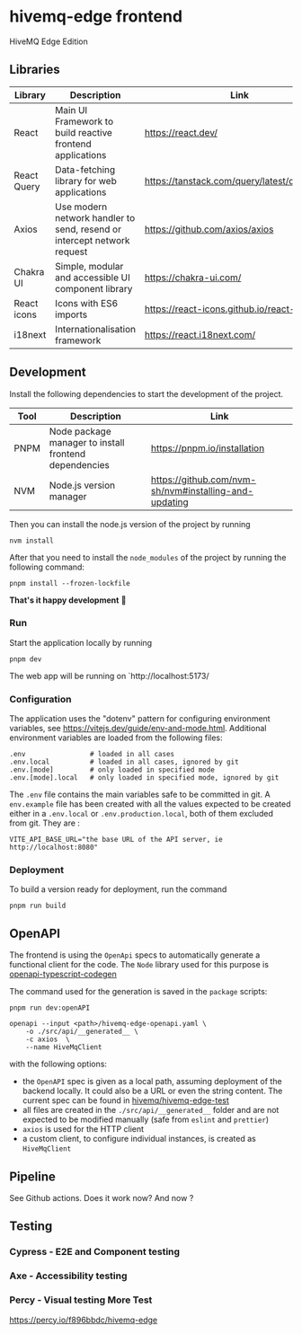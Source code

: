 # hivemq-edge frontend

HiveMQ Edge Edition

## Libraries

| Library     | Description                                                             | Link                                         |
| ----------- | ----------------------------------------------------------------------- | -------------------------------------------- |
| React       | Main UI Framework to build reactive frontend applications               | https://react.dev/                           |
| React Query | Data-fetching library for web applications                              | https://tanstack.com/query/latest/docs/react |
| Axios       | Use modern network handler to send, resend or intercept network request | https://github.com/axios/axios               |
| Chakra UI   | Simple, modular and accessible UI component library                     | https://chakra-ui.com/                       |
| React icons | Icons with ES6 imports                                                  | https://react-icons.github.io/react-icons/   |
| i18next     | Internationalisation framework                                          | https://react.i18next.com/                   |

## Development

Install the following dependencies to start the development of the project.

| Tool | Description                                           | Link                                                  |
| ---- | ----------------------------------------------------- | ----------------------------------------------------- |
| PNPM | Node package manager to install frontend dependencies | https://pnpm.io/installation                          |
| NVM  | Node.js version manager                               | https://github.com/nvm-sh/nvm#installing-and-updating |

Then you can install the node.js version of the project by running

```shell
nvm install
```

After that you need to install the `node_modules` of the project by running the following command:

```shell
pnpm install --frozen-lockfile
```

**That's it happy development** 🎉

### Run

Start the application locally by running

```shell
pnpm dev
```

The web app will be running on `http://localhost:5173/

### Configuration

The application uses the "dotenv" pattern for configuring environment variables, see https://vitejs.dev/guide/env-and-mode.html.
Additional environment variables are loaded from the following files:

```
.env                # loaded in all cases
.env.local          # loaded in all cases, ignored by git
.env.[mode]         # only loaded in specified mode
.env.[mode].local   # only loaded in specified mode, ignored by git
```

The `.env` file contains the main variables safe to be committed in git.
A `env.example` file has been created with all the values expected to be created  
either in a `.env.local` or `.env.production.local`, both of them excluded from git.
They are :

```dotenv
VITE_API_BASE_URL="the base URL of the API server, ie http://localhost:8080"
```

### Deployment

To build a version ready for deployment, run the command

```shell
pnpm run build
```

## OpenAPI

The frontend is using the `OpenApi` specs to automatically generate a functional client for the code.
The `Node` library used for this purpose is [openapi-typescript-codegen](https://github.com/ferdikoomen/openapi-typescript-codegen)

The command used for the generation is saved in the `package` scripts:

```shell
pnpm run dev:openAPI
```

```shell
openapi --input <path>/hivemq-edge-openapi.yaml \
    -o ./src/api/__generated__ \
    -c axios  \
    --name HiveMqClient
```

with the following options:

- the `OpenAPI` spec is given as a local path, assuming deployment of the backend locally. It could also be a URL or even the string content.
  The current spec can be found in [hivemq/hivemq-edge-test](https://github.com/hivemq/hivemq-edge-test/blob/master/src/test/resources/hivemq-edge-openapi.yaml)
- all files are created in the `./src/api/__generated__` folder and are not expected to be modified manually (safe from `eslint` and `prettier`)
- `axios` is used for the HTTP client
- a custom client, to configure individual instances, is created as `HiveMqClient`

## Pipeline

See Github actions. Does it work now? And now ?

## Testing

### Cypress - E2E and Component testing

### Axe - Accessibility testing

### Percy - Visual testing More Test

https://percy.io/f896bbdc/hivemq-edge
